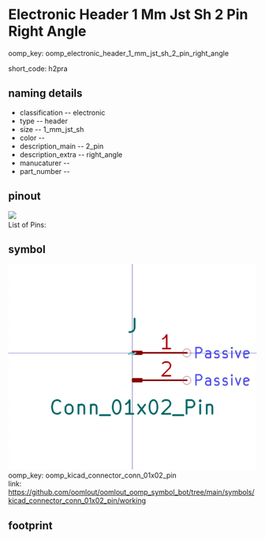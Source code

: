 # Electronic Header 1 Mm Jst Sh 2 Pin Right Angle
oomp_key: oomp_electronic_header_1_mm_jst_sh_2_pin_right_angle  

short_code: h2pra
## naming details
* classification -- electronic
* type -- header
* size -- 1_mm_jst_sh
* color -- 
* description_main -- 2_pin
* description_extra -- right_angle
* manucaturer -- 
* part_number -- 
## pinout
![](working_pinout_600.png)  
List of Pins:

## symbol

![](symbol/0/working/working_600.png)  
oomp_key: oomp_kicad_connector_conn_01x02_pin  
link: https://github.com/oomlout/oomlout_oomp_symbol_bot/tree/main/symbols/kicad_connector_conn_01x02_pin/working  


## footprint
